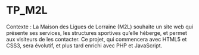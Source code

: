 # TP_M2L
Contexte : La Maison des Ligues de Lorraine (M2L) souhaite un site web qui présente ses services, les structures sportives qu’elle héberge, et permet aux visiteurs de les contacter. Ce projet, qui commencera avec HTML5 et CSS3, sera évolutif, et plus tard enrichi avec PHP et JavaScript. 

